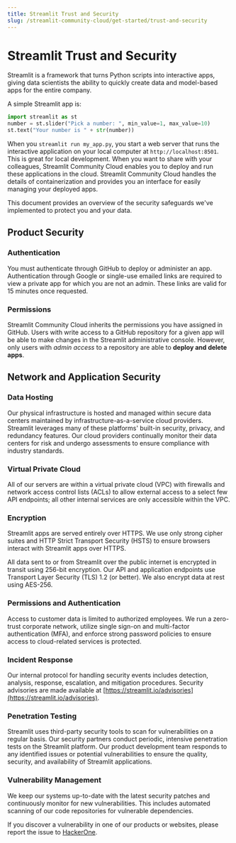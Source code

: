 ```yaml
---
title: Streamlit Trust and Security
slug: /streamlit-community-cloud/get-started/trust-and-security
---
```


# Streamlit Trust and Security

Streamlit is a framework that turns Python scripts into interactive apps, giving data scientists the ability to quickly create data and model-based apps for the entire company.

A simple Streamlit app is:

```python
import streamlit as st
number = st.slider("Pick a number: ", min_value=1, max_value=10)
st.text("Your number is " + str(number))
```

When you `streamlit run my_app.py`, you start a web server that runs the interactive application on your local computer at `http://localhost:8501`. This is great for local development. When you want to share with your colleagues, Streamlit Community Cloud enables you to deploy and run these applications in the cloud. Streamlit Community Cloud handles the details of containerization and provides you an interface for easily managing your deployed apps.

This document provides an overview of the security safeguards we've implemented to protect you and your data.

## Product Security

### Authentication

You must authenticate through GitHub to deploy or administer an app. Authentication through Google or single-use emailed links are required to view a private app for which you are not an admin. These links are valid for 15 minutes once requested.

### Permissions

Streamlit Community Cloud inherits the permissions you have assigned in GitHub. Users with write access to a GitHub repository for a given app will be able to make changes in the Streamlit administrative console. However, only users with _admin access_ to a repository are able to **deploy and delete apps**.

## Network and Application Security

### Data Hosting

Our physical infrastructure is hosted and managed within secure data centers maintained by infrastructure-as-a-service cloud providers. Streamlit leverages many of these platforms' built-in security, privacy, and redundancy features. Our cloud providers continually monitor their data centers for risk and undergo assessments to ensure compliance with industry standards.

### Virtual Private Cloud

All of our servers are within a virtual private cloud (VPC) with firewalls and network access control lists (ACLs) to allow external access to a select few API endpoints; all other internal services are only accessible within the VPC.

### Encryption

Streamlit apps are served entirely over HTTPS. We use only strong cipher suites and HTTP Strict Transport Security (HSTS) to ensure browsers interact with Streamlit apps over HTTPS.

All data sent to or from Streamlit over the public internet is encrypted in transit using 256-bit encryption. Our API and application endpoints use Transport Layer Security (TLS) 1.2 (or better). We also encrypt data at rest using AES-256.

### Permissions and Authentication

Access to customer data is limited to authorized employees. We run a zero-trust corporate network, utilize single sign-on and multi-factor authentication (MFA), and enforce strong password policies to ensure access to cloud-related services is protected.

### Incident Response

Our internal protocol for handling security events includes detection, analysis, response, escalation, and mitigation procedures. Security advisories are made available at [https://streamlit.io/advisories](https://streamlit.io/advisories).

### Penetration Testing

Streamlit uses third-party security tools to scan for vulnerabilities on a regular basis. Our security partners conduct periodic, intensive penetration tests on the Streamlit platform. Our product development team responds to any identified issues or potential vulnerabilities to ensure the quality, security, and availability of Streamlit applications.

### Vulnerability Management

We keep our systems up-to-date with the latest security patches and continuously monitor for new vulnerabilities. This includes automated scanning of our code repositories for vulnerable dependencies.

If you discover a vulnerability in one of our products or websites, please report the issue to [HackerOne](https://hackerone.com/snowflake?type=team).
